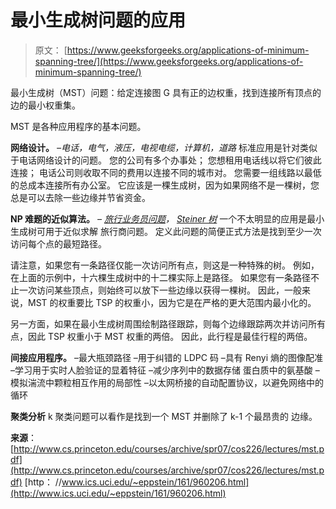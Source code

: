 # 最小生成树问题的应用

> 原文： [https://www.geeksforgeeks.org/applications-of-minimum-spanning-tree/](https://www.geeksforgeeks.org/applications-of-minimum-spanning-tree/)

最小生成树（MST）问题：给定连接图 G 具有正的边权重，找到连接所有顶点的边的最小权重集。

MST 是各种应用程序的基本问题。

**网络设计。**
*–电话，电气，液压，电视电缆，计算机，道路*
标准应用是针对类似于电话网络设计的问题。 您的公司有多个办事处； 您想租用电话线以将它们彼此连接； 电话公司则收取不同的费用以连接不同的城市对。 您需要一组线路以最低的总成本连接所有办公室。 它应该是一棵生成树，因为如果网络不是一棵树，您总是可以去除一些边缘并节省资金。

**NP 难题的近似算法。**
*– [旅行业务员问题](http://en.wikipedia.org/wiki/Travelling_salesman_problem)， [Steiner 树](http://en.wikipedia.org/wiki/Steiner_tree_problem)*
一个不太明显的应用是最小生成树可用于近似求解 旅行商问题。 定义此问题的简便正式方法是找到至少一次访问每个点的最短路径。

请注意，如果您有一条路径仅能一次访问所有点，则这是一种特殊的树。 例如，在上面的示例中，十六棵生成树中的十二棵实际上是路径。 如果您有一条路径不止一次访问某些顶点，则始终可以放下一些边缘以获得一棵树。 因此，一般来说，MST 的权重要比 TSP 的权重小，因为它是在严格的更大范围内最小化的。

另一方面，如果在最小生成树周围绘制路径跟踪，则每个边缘跟踪两次并访问所有点，因此 TSP 权重小于 MST 权重的两倍。 因此，此行程是最佳行程的两倍。

**间接应用程序。**
–最大瓶颈路径
–用于纠错的 LDPC 码
–具有 Renyi 熵的图像配准
–学习用于实时人脸验证的显着特征
–减少序列中的数据存储 蛋白质中的氨基酸
–模拟湍流中颗粒相互作用的局部性
–以太网桥接的自动配置协议，以避免网络中的循环

**聚类分析**
k 聚类问题可以看作是找到一个 MST 并删除了 k-1 个最昂贵的
边缘。

**来源**：
[http://www.cs.princeton.edu/courses/archive/spr07/cos226/lectures/mst.pdf](http://www.cs.princeton.edu/courses/archive/spr07/cos226/lectures/mst.pdf)
[http： //www.ics.uci.edu/~eppstein/161/960206.html](http://www.ics.uci.edu/~eppstein/161/960206.html)

